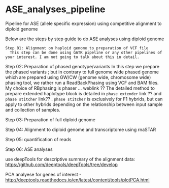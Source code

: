 # ASE_analyses_pipeline
Pipeline for ASE (allele specific expression) using competitive alignment to diploid genome

Below are the steps by step guide to do ASE analyses using diploid genome

    Step 01: Alignment on haploid genome to preparation of VCF file
      This step can be done using GATK pipeline or any other pipelines of your interest. I am not going to talk about this in detail.
  
Step 02: Preparation of phased genotype/variants
  In this step we prepare the phased variants ; but in contrary to full genome wide phased genome which are prepared using GW/CW (genome wide, chromosome wide) phasing tool, we rather run a ReadBackPhasing using VCF and BAM files. My choice of RBphasing is phaser ... weblink ?? The detailed method to prepare extended haplotype block is detailed in `phase extender` link ?? and `phase stitcher` link?? . `phase stitcher` is exclusively for F1 hybrids, but can apply to other hybrids depending on the relationship between input sample and collection of samples.
  
Step 03: Preparation of full diploid genome


Step 04: Alignment to diploid genome and transcriptome using rnaSTAR


Step 05: quantification of reads


Step 06: ASE analyses



use deepTools for descriptive summary of the alignment data:
https://github.com/deeptools/deepTools/tree/develop

PCA analyese for genes of interest -
http://deeptools.readthedocs.io/en/latest/content/tools/plotPCA.html

